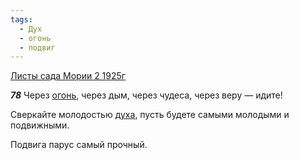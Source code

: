 ```yaml
---
tags:
  - Дух
  - огонь
  - подвиг
---
```


[Листы сада Мории 2 1925г](https://127.0.0.1:4002/agni/1925)

___78___
Через [огонь](../../../tags/#огонь), через дым, через чудеса, через веру — идите!   

Сверкайте молодостью [духа](../../../tags/#Дух), пусть будете самыми молодыми и подвижными.   

Подвига парус самый прочный.   

